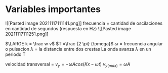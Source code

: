 # Variables importantes
![[Pasted image 20211117111141.png]]
frecuencia = cantidad de oscilaciones en cantidad de segundos (respuesta en Hz)
![[Pasted image 20211117111251.png]]

$\LARGE k = \frac w v$
$T =\frac {2 \pi}  {\omega}$
$\omega$ = frecuencia angular o pulsacion
$\lambda$ = la distancia entre dos crestas
La onda avanza $\lambda$ en un periodo T  

velocidad transversal = $v_y = -\omega A cos(Kx-\omega t)$
$v_{y(max)}=\omega A$


